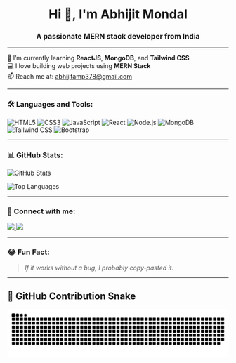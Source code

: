 <h1 align="center">Hi 👋, I'm Abhijit Mondal</h1>
<h3 align="center">A passionate MERN stack developer from India</h3>

---

🌱 I’m currently learning **ReactJS**, **MongoDB**, and **Tailwind CSS**  
💻 I love building web projects using **MERN Stack**  
📫 Reach me at: abhijitamp378@gmail.com  

---

### 🛠️ Languages and Tools:

<p align="left">
  <img src="https://img.shields.io/badge/HTML5-E34F26?style=for-the-badge&logo=html5&logoColor=white" alt="HTML5" />
  <img src="https://img.shields.io/badge/CSS3-1572B6?style=for-the-badge&logo=css3&logoColor=white" alt="CSS3" />
  <img src="https://img.shields.io/badge/JavaScript-F7DF1E?style=for-the-badge&logo=javascript&logoColor=black" alt="JavaScript" />
  <img src="https://img.shields.io/badge/React-20232A?style=for-the-badge&logo=react&logoColor=61DAFB" alt="React" />
  <img src="https://img.shields.io/badge/Node.js-339933?style=for-the-badge&logo=node.js&logoColor=white" alt="Node.js" />
  <img src="https://img.shields.io/badge/MongoDB-47A248?style=for-the-badge&logo=mongodb&logoColor=white" alt="MongoDB" />
  <img src="https://img.shields.io/badge/Tailwind_CSS-38B2AC?style=for-the-badge&logo=tailwind-css&logoColor=white" alt="Tailwind CSS" />
  <img src="https://img.shields.io/badge/Bootstrap-563D7C?style=for-the-badge&logo=bootstrap&logoColor=white" alt="Bootstrap" />
</p>

---

### 📊 GitHub Stats:

<p align="left">
  <img src="https://github-readme-stats.vercel.app/api?username=abhi5404&show_icons=true&theme=radical" alt="GitHub Stats" />
</p>

<p align="left">
  <img src="https://github-readme-stats.vercel.app/api/top-langs/?username=abhi5404&layout=compact&theme=radical" alt="Top Languages" />
</p>

---

### 🔗 Connect with me:

<p>
  <a href="https://www.linkedin.com/in/abhijit-mondal-a6ab04302/" target="blank">
    <img src="https://img.shields.io/badge/LinkedIn-0077B5?style=for-the-badge&logo=linkedin&logoColor=white" />
  </a>
  <a href="mailto:abhijitamp378@gmail.com">
    <img src="https://img.shields.io/badge/Gmail-D14836?style=for-the-badge&logo=gmail&logoColor=white" />
  </a>
</p>

---

### 😂 Fun Fact:
> *If it works without a bug, I probably copy-pasted it.*

---

## 🐍 GitHub Contribution Snake

![snake gif](https://github.com/abhi5404/abhi5404/blob/output/github-contribution-grid-snake.svg)
